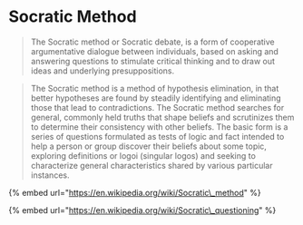 # Socratic Method

> The Socratic method or Socratic debate, is a form of cooperative argumentative dialogue between individuals, based on asking and answering questions to stimulate critical thinking and to draw out ideas and underlying presuppositions.

> The Socratic method is a method of hypothesis elimination, in that better hypotheses are found by steadily identifying and eliminating those that lead to contradictions. The Socratic method searches for general, commonly held truths that shape beliefs and scrutinizes them to determine their consistency with other beliefs. The basic form is a series of questions formulated as tests of logic and fact intended to help a person or group discover their beliefs about some topic, exploring definitions or logoi \(singular logos\) and seeking to characterize general characteristics shared by various particular instances.

{% embed url="https://en.wikipedia.org/wiki/Socratic\_method" %}

{% embed url="https://en.wikipedia.org/wiki/Socratic\_questioning" %}



